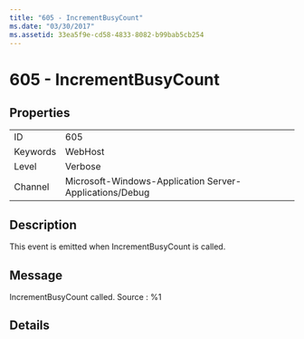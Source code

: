 ```yaml
---
title: "605 - IncrementBusyCount"
ms.date: "03/30/2017"
ms.assetid: 33ea5f9e-cd58-4833-8082-b99bab5cb254
---
```

# 605 - IncrementBusyCount
## Properties  


|||  
|-|-|  
|ID|605|  
|Keywords|WebHost|  
|Level|Verbose|  
|Channel|Microsoft-Windows-Application Server-Applications/Debug|  

## Description  
 This event is emitted when IncrementBusyCount is called.  

## Message  
 IncrementBusyCount called. Source : %1  

## Details
